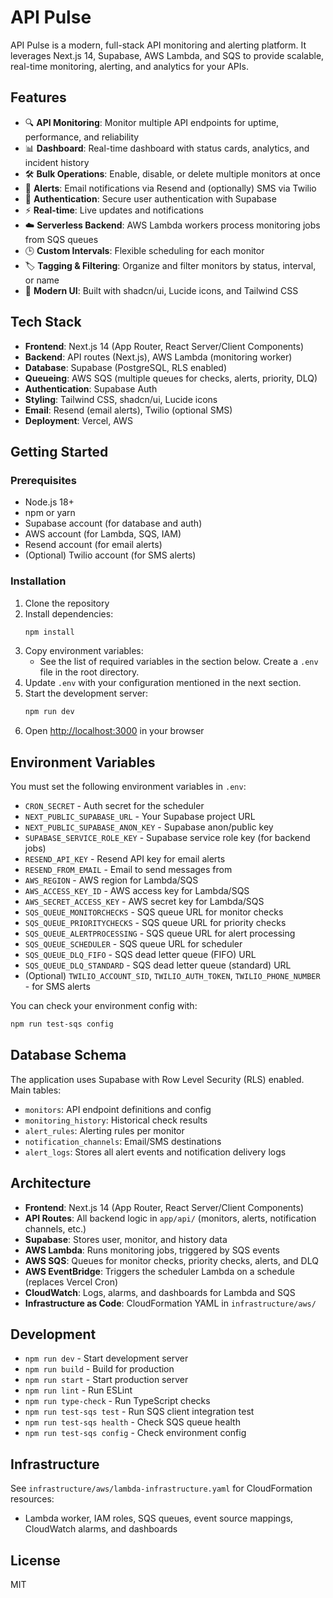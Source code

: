 
# API Pulse

API Pulse is a modern, full-stack API monitoring and alerting platform. It leverages Next.js 14, Supabase, AWS Lambda, and SQS to provide scalable, real-time monitoring, alerting, and analytics for your APIs.

## Features

- 🔍 **API Monitoring**: Monitor multiple API endpoints for uptime, performance, and reliability
- 📊 **Dashboard**: Real-time dashboard with status cards, analytics, and incident history
- 🛠️ **Bulk Operations**: Enable, disable, or delete multiple monitors at once
- 📧 **Alerts**: Email notifications via Resend and (optionally) SMS via Twilio
- 🔐 **Authentication**: Secure user authentication with Supabase
- ⚡ **Real-time**: Live updates and notifications
- ☁️ **Serverless Backend**: AWS Lambda workers process monitoring jobs from SQS queues
- 🕒 **Custom Intervals**: Flexible scheduling for each monitor
- 🏷️ **Tagging & Filtering**: Organize and filter monitors by status, interval, or name
- 🎨 **Modern UI**: Built with shadcn/ui, Lucide icons, and Tailwind CSS

## Tech Stack

- **Frontend**: Next.js 14 (App Router, React Server/Client Components)
- **Backend**: API routes (Next.js), AWS Lambda (monitoring worker)
- **Database**: Supabase (PostgreSQL, RLS enabled)
- **Queueing**: AWS SQS (multiple queues for checks, alerts, priority, DLQ)
- **Authentication**: Supabase Auth
- **Styling**: Tailwind CSS, shadcn/ui, Lucide icons
- **Email**: Resend (email alerts), Twilio (optional SMS)
- **Deployment**: Vercel, AWS

## Getting Started

### Prerequisites

- Node.js 18+
- npm or yarn
- Supabase account (for database and auth)
- AWS account (for Lambda, SQS, IAM)
- Resend account (for email alerts)
- (Optional) Twilio account (for SMS alerts)

### Installation

1. Clone the repository
2. Install dependencies:
   ```bash
   npm install
   ```
3. Copy environment variables:
   - See the list of required variables in the section below. Create a `.env` file in the root directory.
4. Update `.env` with your configuration mentioned in the next section.
5. Start the development server:
   ```bash
   npm run dev
   ```
6. Open [http://localhost:3000](http://localhost:3000) in your browser

## Environment Variables


You must set the following environment variables in `.env`:
- `CRON_SECRET` - Auth secret for the scheduler
- `NEXT_PUBLIC_SUPABASE_URL` - Your Supabase project URL
- `NEXT_PUBLIC_SUPABASE_ANON_KEY` - Supabase anon/public key
- `SUPABASE_SERVICE_ROLE_KEY` - Supabase service role key (for backend jobs)
- `RESEND_API_KEY` - Resend API key for email alerts
- `RESEND_FROM_EMAIL` - Email to send messages from
- `AWS_REGION` - AWS region for Lambda/SQS
- `AWS_ACCESS_KEY_ID` - AWS access key for Lambda/SQS
- `AWS_SECRET_ACCESS_KEY` - AWS secret key for Lambda/SQS
- `SQS_QUEUE_MONITORCHECKS` - SQS queue URL for monitor checks
- `SQS_QUEUE_PRIORITYCHECKS` - SQS queue URL for priority checks
- `SQS_QUEUE_ALERTPROCESSING` - SQS queue URL for alert processing
- `SQS_QUEUE_SCHEDULER` - SQS queue URL for scheduler
- `SQS_QUEUE_DLQ_FIFO` - SQS dead letter queue (FIFO) URL
- `SQS_QUEUE_DLQ_STANDARD` - SQS dead letter queue (standard) URL
- (Optional) `TWILIO_ACCOUNT_SID`, `TWILIO_AUTH_TOKEN`, `TWILIO_PHONE_NUMBER` - for SMS alerts

You can check your environment config with:
```bash
npm run test-sqs config
```

## Database Schema

The application uses Supabase with Row Level Security (RLS) enabled. Main tables:

- `monitors`: API endpoint definitions and config
- `monitoring_history`: Historical check results
- `alert_rules`: Alerting rules per monitor
- `notification_channels`: Email/SMS destinations
- `alert_logs`: Stores all alert events and notification delivery logs

## Architecture

- **Frontend**: Next.js 14 (App Router, React Server/Client Components)
- **API Routes**: All backend logic in `app/api/` (monitors, alerts, notification channels, etc.)
- **Supabase**: Stores user, monitor, and history data
- **AWS Lambda**: Runs monitoring jobs, triggered by SQS events
- **AWS SQS**: Queues for monitor checks, priority checks, alerts, and DLQ
- **AWS EventBridge**: Triggers the scheduler Lambda on a schedule (replaces Vercel Cron)
- **CloudWatch**: Logs, alarms, and dashboards for Lambda and SQS
- **Infrastructure as Code**: CloudFormation YAML in `infrastructure/aws/`

## Development

- `npm run dev` - Start development server
- `npm run build` - Build for production
- `npm run start` - Start production server
- `npm run lint` - Run ESLint
- `npm run type-check` - Run TypeScript checks
- `npm run test-sqs test` - Run SQS client integration test
- `npm run test-sqs health` - Check SQS queue health
- `npm run test-sqs config` - Check environment config

## Infrastructure

See `infrastructure/aws/lambda-infrastructure.yaml` for CloudFormation resources:
- Lambda worker, IAM roles, SQS queues, event source mappings, CloudWatch alarms, and dashboards

## License

MIT
